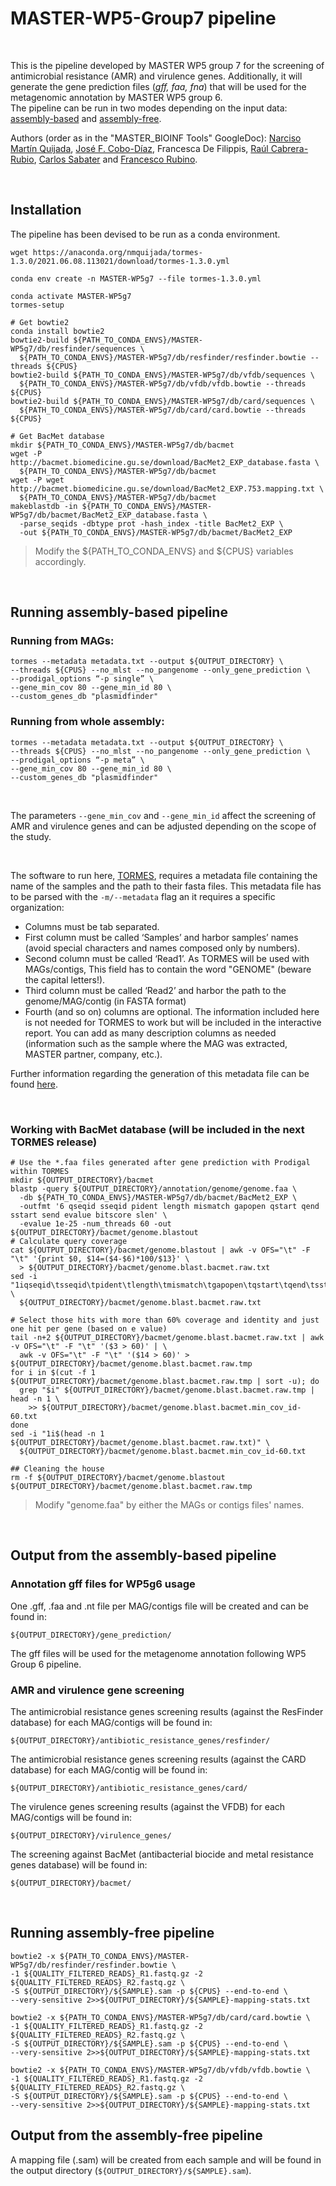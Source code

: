 # MASTER-WP5-Group7 pipeline  

<br>

This is the pipeline developed by MASTER WP5 group 7 for the screening of antimicrobial resistance (AMR) and virulence genes. Additionally, it will generate the gene prediction files (*gff, faa, fna*) that will be used for the metagenomic annotation by MASTER WP5 group 6.  
The pipeline can be run in two modes depending on the input data: [assembly-based](#running-assembly-based-pipeline) and [assembly-free](#running-assembly-free-pipeline).  

Authors (order as in the "MASTER_BIOINF Tools" GoogleDoc): [Narciso Martín Quijada](https://github.com/nmquijada), [José F. Cobo-Díaz](https://github.com/JoseCoboDiaz), Francesca De Filippis, [Raúl Cabrera-Rubio](https://github.com/RaulCR), [Carlos Sabater](https://github.com/CarlosSabaterSanchez) and [Francesco Rubino](https://github.com/frubino).

<br>

## Installation

The pipeline has been devised to be run as a conda environment.

```
wget https://anaconda.org/nmquijada/tormes-1.3.0/2021.06.08.113021/download/tormes-1.3.0.yml 

conda env create -n MASTER-WP5g7 --file tormes-1.3.0.yml

conda activate MASTER-WP5g7
tormes-setup

# Get bowtie2
conda install bowtie2
bowtie2-build ${PATH_TO_CONDA_ENVS}/MASTER-WP5g7/db/resfinder/sequences \
  ${PATH_TO_CONDA_ENVS}/MASTER-WP5g7/db/resfinder/resfinder.bowtie --threads ${CPUS}
bowtie2-build ${PATH_TO_CONDA_ENVS}/MASTER-WP5g7/db/vfdb/sequences \
  ${PATH_TO_CONDA_ENVS}/MASTER-WP5g7/db/vfdb/vfdb.bowtie --threads ${CPUS}
bowtie2-build ${PATH_TO_CONDA_ENVS}/MASTER-WP5g7/db/card/sequences \
  ${PATH_TO_CONDA_ENVS}/MASTER-WP5g7/db/card/card.bowtie --threads ${CPUS}

# Get BacMet database
mkdir ${PATH_TO_CONDA_ENVS}/MASTER-WP5g7/db/bacmet
wget -P http://bacmet.biomedicine.gu.se/download/BacMet2_EXP_database.fasta \
  ${PATH_TO_CONDA_ENVS}/MASTER-WP5g7/db/bacmet
wget -P wget http://bacmet.biomedicine.gu.se/download/BacMet2_EXP.753.mapping.txt \
  ${PATH_TO_CONDA_ENVS}/MASTER-WP5g7/db/bacmet
makeblastdb -in ${PATH_TO_CONDA_ENVS}/MASTER-WP5g7/db/bacmet/BacMet2_EXP_database.fasta \
  -parse_seqids -dbtype prot -hash_index -title BacMet2_EXP \
  -out ${PATH_TO_CONDA_ENVS}/MASTER-WP5g7/db/bacmet/BacMet2_EXP
```
> Modify the ${PATH_TO_CONDA_ENVS} and ${CPUS} variables accordingly.


<br>

## Running assembly-based pipeline

### Running from MAGs:

```
tormes --metadata metadata.txt --output ${OUTPUT_DIRECTORY} \
--threads ${CPUS} --no_mlst --no_pangenome --only_gene_prediction \
--prodigal_options “-p single” \
--gene_min_cov 80 --gene_min_id 80 \
--custom_genes_db "plasmidfinder"
```

### Running from whole assembly:

```
tormes --metadata metadata.txt --output ${OUTPUT_DIRECTORY} \
--threads ${CPUS} --no_mlst --no_pangenome --only_gene_prediction \
--prodigal_options “-p meta” \
--gene_min_cov 80 --gene_min_id 80 \
--custom_genes_db "plasmidfinder"
```

<br>

The parameters ```--gene_min_cov``` and ```--gene_min_id``` affect the screening of AMR and virulence genes and can be adjusted depending on the scope of the study.

<br>

The software to run here, [TORMES](https://github.com/nmquijada/tormes), requires a metadata file containing the name of the samples and the path to their fasta files. This metadata file has to be parsed with the ```-m/--metadata``` flag an it requires a specific organization:

- Columns must be tab separated.
- First column must be called ‘Samples’ and harbor samples’ names (avoid special characters and names composed only by numbers).
- Second column must be called ‘Read1’. As TORMES will be used with MAGs/contigs, This field has to contain the word "GENOME" (beware the capital letters!).
- Third column must be called ‘Read2’ and harbor the path to the genome/MAG/contig (in FASTA format)
- Fourth (and so on) columns are optional. The information included here is not needed for TORMES to work but will be included in the interactive report. You can add as many description columns as needed (information such as the sample where the MAG was extracted, MASTER partner, company, etc.).

Further information regarding the generation of this metadata file can be found [here](https://github.com/nmquijada/tormes#obligatory-options).

<br>

### Working with BacMet database (will be included in the next TORMES release)
```
# Use the *.faa files generated after gene prediction with Prodigal within TORMES
mkdir ${OUTPUT_DIRECTORY}/bacmet
blastp -query ${OUTPUT_DIRECTORY}/annotation/genome/genome.faa \
  -db ${PATH_TO_CONDA_ENVS}/MASTER-WP5g7/db/bacmet/BacMet2_EXP \
  -outfmt '6 qseqid sseqid pident length mismatch gapopen qstart qend sstart send evalue bitscore slen' \
  -evalue 1e-25 -num_threads 60 -out ${OUTPUT_DIRECTORY}/bacmet/genome.blastout
# Calculate query coverage
cat ${OUTPUT_DIRECTORY}/bacmet/genome.blastout | awk -v OFS="\t" -F "\t" '{print $0, $14=($4-$6)*100/$13}' \
  > ${OUTPUT_DIRECTORY}/bacmet/genome.blast.bacmet.raw.txt
sed -i "1iqseqid\tsseqid\tpident\tlength\tmismatch\tgapopen\tqstart\tqend\tsstart\tsend\tevalue\tbitscore\tslen\tqcov" \
  ${OUTPUT_DIRECTORY}/bacmet/genome.blast.bacmet.raw.txt

# Select those hits with more than 60% coverage and identity and just one hit per gene (based on e value)
tail -n+2 ${OUTPUT_DIRECTORY}/bacmet/genome.blast.bacmet.raw.txt | awk -v OFS="\t" -F "\t" '($3 > 60)' | \
  awk -v OFS="\t" -F "\t" '($14 > 60)' > ${OUTPUT_DIRECTORY}/bacmet/genome.blast.bacmet.raw.tmp
for i in $(cut -f 1 ${OUTPUT_DIRECTORY}/bacmet/genome.blast.bacmet.raw.tmp | sort -u); do
  grep "$i" ${OUTPUT_DIRECTORY}/bacmet/genome.blast.bacmet.raw.tmp | head -n 1 \ 
    >> ${OUTPUT_DIRECTORY}/bacmet/genome.blast.bacmet.min_cov_id-60.txt
done
sed -i "1i$(head -n 1 ${OUTPUT_DIRECTORY}/bacmet/genome.blast.bacmet.raw.txt)" \
  ${OUTPUT_DIRECTORY}/bacmet/genome.blast.bacmet.min_cov_id-60.txt

## Cleaning the house
rm -f ${OUTPUT_DIRECTORY}/bacmet/genome.blastout ${OUTPUT_DIRECTORY}/bacmet/genome.blast.bacmet.raw.tmp
```
> Modify "genome.faa" by either the MAGs or contigs files' names.

<br>

## Output from the assembly-based pipeline

### Annotation gff files for WP5g6 usage

One .gff, .faa and .nt file per MAG/contigs file will be created and can be found in:

```${OUTPUT_DIRECTORY}/gene_prediction/```

The gff files will be used for the metagenome annotation following WP5 Group 6 pipeline.

### AMR and virulence gene screening

The antimicrobial resistance genes screening results (against the ResFinder database) for each MAG/contigs will be found in: 

```${OUTPUT_DIRECTORY}/antibiotic_resistance_genes/resfinder/```

The antimicrobial resistance genes screening results (against the CARD database) for each MAG/contig will be found in:

```${OUTPUT_DIRECTORY}/antibiotic_resistance_genes/card/```

The virulence genes screening results (against the VFDB) for each MAG/contigs will be found in:

```${OUTPUT_DIRECTORY}/virulence_genes/```

The screening against BacMet (antibacterial biocide and metal resistance genes database) will be found in:

`${OUTPUT_DIRECTORY}/bacmet/`

<br>

## Running assembly-free pipeline

```
bowtie2 -x ${PATH_TO_CONDA_ENVS}/MASTER-WP5g7/db/resfinder/resfinder.bowtie \
-1 ${QUALITY_FILTERED_READS}_R1.fastq.gz -2 ${QUALITY_FILTERED_READS}_R2.fastq.gz \
-S ${OUTPUT_DIRECTORY}/${SAMPLE}.sam -p ${CPUS} --end-to-end \
--very-sensitive 2>>${OUTPUT_DIRECTORY}/${SAMPLE}-mapping-stats.txt

bowtie2 -x ${PATH_TO_CONDA_ENVS}/MASTER-WP5g7/db/card/card.bowtie \
-1 ${QUALITY_FILTERED_READS}_R1.fastq.gz -2 ${QUALITY_FILTERED_READS}_R2.fastq.gz \
-S ${OUTPUT_DIRECTORY}/${SAMPLE}.sam -p ${CPUS} --end-to-end \
--very-sensitive 2>>${OUTPUT_DIRECTORY}/${SAMPLE}-mapping-stats.txt

bowtie2 -x ${PATH_TO_CONDA_ENVS}/MASTER-WP5g7/db/vfdb/vfdb.bowtie \
-1 ${QUALITY_FILTERED_READS}_R1.fastq.gz -2 ${QUALITY_FILTERED_READS}_R2.fastq.gz \
-S ${OUTPUT_DIRECTORY}/${SAMPLE}.sam -p ${CPUS} --end-to-end \
--very-sensitive 2>>${OUTPUT_DIRECTORY}/${SAMPLE}-mapping-stats.txt
```

## Output from the assembly-free pipeline

A mapping file (.sam) will be created from each sample and will be found in the output directory (```${OUTPUT_DIRECTORY}/${SAMPLE}.sam```).
